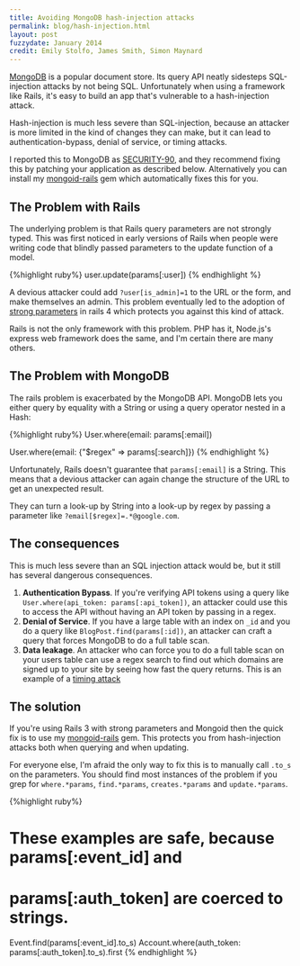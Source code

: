 ```yaml
---
title: Avoiding MongoDB hash-injection attacks
permalink: blog/hash-injection.html
layout: post
fuzzydate: January 2014
credit: Emily Stolfo, James Smith, Simon Maynard
---
```


[MongoDB](http://mongodb.com) is a popular document store. Its query API neatly
sidesteps SQL-injection attacks by not being SQL. Unfortunately when using a
framework like Rails, it's easy to build an app that's vulnerable to a
hash-injection attack.

Hash-injection is much less severe than SQL-injection, because an attacker is
more limited in the kind of changes they can make, but it can lead to
authentication-bypass, denial of service, or timing attacks.

I reported this to MongoDB as
[SECURITY-90](https://jira.mongodb.org/browse/SECURITY-90), and they recommend
fixing this by patching your application as described below. Alternatively you
can install my [mongoid-rails](https://github.com/ConradIrwin/mongoid-rails)
gem which automatically fixes this for you.

The Problem with Rails
----------------------

The underlying problem is that Rails query parameters are not strongly typed.
This was first noticed in early versions of Rails when people were writing
code that blindly passed parameters to the update function of a model.

{%highlight ruby%}
user.update(params[:user])
{% endhighlight %}

A devious attacker could add `?user[is_admin]=1` to the URL or the form, and
make themselves an admin. This problem eventually led to the adoption of
[strong parameters](https://github.com/rails/strong_parameters) in rails 4
which protects you against this kind of attack.

<aside>Rails is not the only framework with this problem. PHP has it, Node.js's
express web framework does the same, and I'm certain there are many others.</aside>

The Problem with MongoDB
------------------------

The rails problem is exacerbated by the MongoDB API. MongoDB lets you either
query by equality with a String or using a query operator nested in a Hash:

{%highlight ruby%}
User.where(email: params[:email])

User.where(email: {"$regex" => params[:search]})
{% endhighlight %}

Unfortunately, Rails doesn't guarantee that `params[:email]` is a String.
This means that a devious attacker can again change the structure of the
URL to get an unexpected result.

They can turn a look-up by String into a look-up by regex by passing a
parameter like `?email[$regex]=.*@google.com`.

The consequences
----------------

This is much less severe than an SQL injection attack would be, but it still has several dangerous consequences.

1. <b>Authentication Bypass</b>. If you're verifying API tokens using a query like `User.where(api_token: params[:api_token])`, an attacker could use this to access the API without having an API token by passing in a regex.
2. <b>Denial of Service</b>. If you have a large table with an index on `_id` and you do a query like `BlogPost.find(params[:id])`, an attacker can craft a query that forces MongoDB to do a full table scan.
3. <b>Data leakage</b>. An attacker who can force you to do a full table scan on your users table can use a regex search to find out which domains are signed up to your site by seeing how fast the query returns. This is an example of a [timing attack](https://en.wikipedia.org/wiki/Timing_attack)

The solution
------------

If you're using Rails 3 with strong parameters and Mongoid then the quick fix
is to use my [mongoid-rails](https://github.com/ConradIrwin/mongoid-rails) gem.
This protects you from hash-injection attacks both when querying and when
updating.

For everyone else, I'm afraid the only way to fix this is to manually call
`.to_s` on the parameters. You should find most instances of the problem if you
grep for `where.*params`, `find.*params`, `creates.*params` and
`update.*params`.

{%highlight ruby%}
# These examples are safe, because params[:event_id] and
# params[:auth_token] are coerced to strings.
Event.find(params[:event_id].to_s)
Account.where(auth_token: params[:auth_token].to_s).first
{% endhighlight %}
